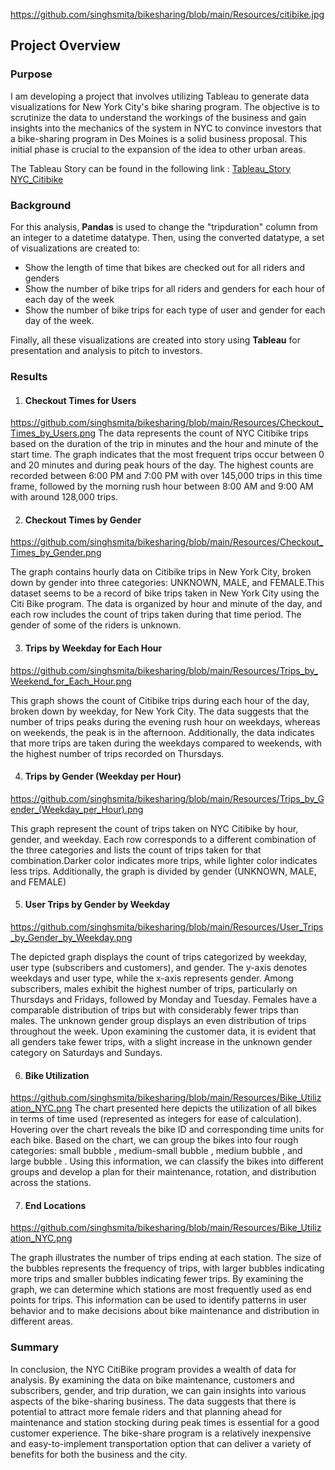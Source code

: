 ﻿https://github.com/singhsmita/bikesharing/blob/main/Resources/citibike.jpg
## Project Overview

### Purpose

I am developing a project that involves utilizing Tableau to generate data visualizations for New York City's bike sharing program. The objective is to scrutinize the data to understand the workings of the business and gain insights into the mechanics of the system in NYC to convince investors that a bike-sharing program in Des Moines is a solid business proposal. This initial phase is crucial to the expansion of the idea to other urban areas.

The Tableau Story can be found in the following link : [Tableau_Story NYC_Citibike](https://public.tableau.com/app/profile/smita.singh8343/viz/CityRides_NYC_twbx/NYCCitibikeStory)

### Background
For this analysis,  **Pandas**  is used to change the "tripduration" column from an integer to a datetime datatype. Then, using the converted datatype, a set of visualizations are created to:

-   Show the length of time that bikes are checked out for all riders and genders
-   Show the number of bike trips for all riders and genders for each hour of each day of the week
-   Show the number of bike trips for each type of user and gender for each day of the week.

Finally, all these  visualizations are created into story using **Tableau** for presentation and analysis to pitch to investors.
### Results

 1. #### Checkout Times for Users
 https://github.com/singhsmita/bikesharing/blob/main/Resources/Checkout_Times_by_Users.png
The data represents the count of NYC Citibike trips based on the duration of the trip in minutes and the hour and minute of the start time. The graph indicates that the most frequent trips occur between 0 and 20 minutes and during peak hours of the day. The highest counts are recorded between 6:00 PM and 7:00 PM with over 145,000 trips in this time frame, followed by the morning rush hour between 8:00 AM and 9:00 AM with around 128,000 trips.

 2. #### Checkout Times by Gender
https://github.com/singhsmita/bikesharing/blob/main/Resources/Checkout_Times_by_Gender.png

The graph contains hourly data on Citibike trips in New York City, broken down by gender into three categories: UNKNOWN, MALE, and FEMALE.This dataset seems to be a record of bike trips taken in New York City using the Citi Bike program. The data is organized by hour and minute of the day, and each row includes the count of trips taken during that time period. The gender of some of the riders is unknown. 

 3. #### Trips by Weekday for Each Hour
 https://github.com/singhsmita/bikesharing/blob/main/Resources/Trips_by_Weekend_for_Each_Hour.png
 
This graph shows the count of Citibike trips during each hour of the day, broken down by weekday, for New York City. The data suggests that the number of trips peaks during the evening rush hour on weekdays, whereas on weekends, the peak is in the afternoon. Additionally, the data indicates that more trips are taken during the weekdays compared to weekends, with the highest number of trips recorded on Thursdays.

 4. #### Trips by Gender (Weekday per Hour)
https://github.com/singhsmita/bikesharing/blob/main/Resources/Trips_by_Gender_(Weekday_per_Hour).png

This graph represent the count of trips taken on NYC Citibike by hour, gender, and weekday. Each row corresponds to a different combination of the three categories and lists the count of trips taken for that combination.Darker color indicates more trips, while lighter color indicates less trips. Additionally, the graph is divided by gender (UNKNOWN, MALE, and FEMALE)

 5. #### User Trips by Gender by Weekday 
https://github.com/singhsmita/bikesharing/blob/main/Resources/User_Trips_by_Gender_by_Weekday.png

The depicted graph displays the count of trips categorized by weekday, user type (subscribers and customers), and gender. The y-axis denotes weekdays and user type, while the x-axis represents gender. Among subscribers, males exhibit the highest number of trips, particularly on Thursdays and Fridays, followed by Monday and Tuesday. Females have a comparable distribution of trips but with considerably fewer trips than males. The unknown gender group displays an even distribution of trips throughout the week. Upon examining the customer data, it is evident that all genders take fewer trips, with a slight increase in the unknown gender category on Saturdays and Sundays.

 6. #### Bike Utilization
  https://github.com/singhsmita/bikesharing/blob/main/Resources/Bike_Utilization_NYC.png
  The chart presented here depicts the utilization of all bikes in terms of time used (represented as integers for ease of calculation). Hovering over the chart reveals the bike ID and corresponding time units for each bike. Based on the chart, we can group the bikes into four rough categories: small bubble , medium-small bubble , medium bubble , and large bubble . Using this information, we can classify the bikes into different groups and develop a plan for their maintenance, rotation, and distribution across the stations.
  
7. ####  End Locations
https://github.com/singhsmita/bikesharing/blob/main/Resources/Bike_Utilization_NYC.png

The graph illustrates the number of trips ending at each station. The size of the bubbles represents the frequency of trips, with larger bubbles indicating more trips and smaller bubbles indicating fewer trips. By examining the graph, we can determine which stations are most frequently used as end points for trips. This information can be used to identify patterns in user behavior and to make decisions about bike maintenance and distribution in different areas.

### Summary
In conclusion, the NYC CitiBike program provides a wealth of data for analysis. By examining the data on bike maintenance, customers and subscribers, gender, and trip duration, we can gain insights into various aspects of the bike-sharing business. The data suggests that there is potential to attract more female riders and that planning ahead for maintenance and station stocking during peak times is essential for a good customer experience. The bike-share program is a relatively inexpensive and easy-to-implement transportation option that can deliver a variety of benefits for both the business and the city.
